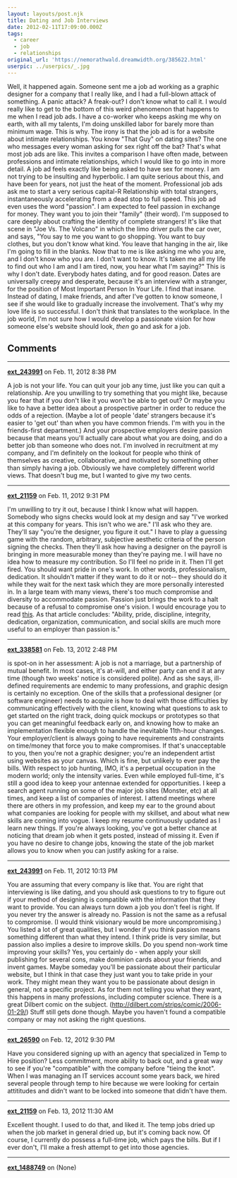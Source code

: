 ```yaml
---
layout: layouts/post.njk
title: Dating and Job Interviews
date: 2012-02-11T17:09:00.000Z
tags:
  - career
  - job
  - relationships
original_url: 'https://nemorathwald.dreamwidth.org/385622.html'
userpic: ../userpics/_.jpg
---
```

Well, it happened again. Someone sent me a job ad working as a graphic designer for a company that I really like, and I had a full-blown attack of something. A panic attack? A freak-out? I don't know what to call it. I would really like to get to the bottom of this weird phenomenon that happens to me when I read job ads. I have a co-worker who keeps asking me why on earth, with all my talents, I'm doing unskilled labor for barely more than minimum wage. This is why. The irony is that the job ad is for a website about intimate relationships. You know "That Guy" on dating sites? The one who messages every woman asking for sex right off the bat? That's what most job ads are like. This invites a comparison I have often made, between professions and intimate relationships, which I would like to go into in more detail. A job ad feels exactly like being asked to have sex for money. I am not trying to be insulting and hyperbolic. I am quite serious about this, and have been for years, not just the heat of the moment. Professional job ads ask me to start a very serious capital-R Relationship with total strangers, instantaneously accelerating from a dead stop to full speed. This job ad even uses the word "passion". I am expected to feel passion in exchange for money. They want you to join their "family" (their word). I'm supposed to care deeply about crafting the identity of complete strangers! It's like that scene in "Joe Vs. The Volcano" in which the limo driver pulls the car over, and says, "You say to me you want to go shopping. You want to buy clothes, but you don't know what kind. You leave that hanging in the air, like I'm going to fill in the blanks. Now that to me is like asking me who you are, and I don't know who you are. I don't want to know. It's taken me all my life to find out who I am and I am tired, now, you hear what I'm saying?" This is why I don't date. Everybody hates dating, and for good reason. Dates are universally creepy and desperate, because it's an interview with a stranger, for the position of Most Important Person In Your Life. I find that insane. Instead of dating, I make friends, and after I've gotten to know someone, I see if she would like to gradually increase the involvement. That's why my love life is so successful. I don't think that translates to the workplace. In the job world, I'm not sure how I would develop a passionate vision for how someone else's website should look, _then_ go and ask for a job.

## Comments

---

**[ext_243991](https://www.dreamwidth.org/users/ext_243991)** on Feb. 11, 2012 8:38 PM

A job is not your life. You can quit your job any time, just like you can quit a relationship. Are you unwilling to try something that you might like, because you fear that if you don't like it you won't be able to get out? Or maybe you like to have a better idea about a prospective partner in order to reduce the odds of a rejection. (Maybe a lot of people 'date' strangers because it's easier to 'get out' than when you have common friends. I'm with you in the friends-first department.) And your prospective employers desire passion because that means you'll actually care about what you are doing, and do a better job than someone who does not. I'm involved in recruitment at my company, and I'm definitely on the lookout for people who think of themselves as creative, collaborative, and motivated by something other than simply having a job. Obviously we have completely different world views. That doesn't bug me, but I wanted to give my two cents.

---

**[ext_21159](https://www.dreamwidth.org/users/ext_21159)** on Feb. 11, 2012 9:31 PM

I'm unwilling to try it out, because I think I know what will happen. Somebody who signs checks would look at my design and say "I've worked at this company for years. This isn't who we are." I'll ask who they are. They'll say "you're the designer, you figure it out." I have to play a guessing game with the random, arbitrary, subjective aesthetic criteria of the person signing the checks. Then they'll ask how having a designer on the payroll is bringing in more measurable money than they're paying me. I will have no idea how to measure my contribution. So I'll feel no pride in it. Then I'll get fired. You should want pride in one's work. In other words, professionalism, dedication. It shouldn't matter if they want to do it or not-- they should do it while they wait for the next task which they are more personally interested in. In a large team with many views, there's too much compromise and diversity to accommodate passion. Passion just brings the work to a halt because of a refusal to compromise one's vision. I would encourage you to read [this](http://www.gamasutra.com/view/feature/6523/the_designers_notebook_passion_.php). As that article concludes: "Ability, pride, discipline, integrity, dedication, organization, communication, and social skills are much more useful to an employer than passion is."

---

**[ext_338581](https://www.dreamwidth.org/users/ext_338581)** on Feb. 13, 2012 2:48 PM

is spot-on in her assessment: A job is not a marriage, but a partnership of mutual benefit. In most cases, it's at-will, and either party can end it at any time (though two weeks' notice is considered polite). And as she says, ill-defined requirements are endemic to many professions, and graphic design is certainly no exception. One of the skills that a professional designer (or software engineer) needs to acquire is how to deal with those difficulties by communicating effectively with the client, knowing what questions to ask to get started on the right track, doing quick mockups or prototypes so that you can get meaningful feedback early on, and knowing how to make an implementation flexible enough to handle the inevitable 11th-hour changes. Your employer/client is always going to have requirements and constraints on time/money that force you to make compromises. If that's unacceptable to you, then you're not a graphic designer; you're an independent artist using websites as your canvas. Which is fine, but unlikely to ever pay the bills. With respect to job hunting, IMO, it's a perpetual occupation in the modern world; only the intensity varies. Even while employed full-time, it's still a good idea to keep your antennae extended for opportunities. I keep a search agent running on some of the major job sites (Monster, etc) at all times, and keep a list of companies of interest. I attend meetings where there are others in my profession, and keep my ear to the ground about what companies are looking for people with my skillset, and about what new skills are coming into vogue. I keep my resume continuously updated as I learn new things. If you're always looking, you've got a better chance at noticing that dream job when it gets posted, instead of missing it. Even if you have no desire to change jobs, knowing the state of the job market allows you to know when you can justify asking for a raise.

---

**[ext_243991](https://www.dreamwidth.org/users/ext_243991)** on Feb. 11, 2012 10:13 PM

You are assuming that every company is like that. You are right that interviewing is like dating, and you should ask questions to try to figure out if your method of designing is compatible with the information that they want to provide. You can always turn down a job you don't feel is right. If you never try the answer is already no. Passion is not the same as a refusal to compromise. (I would think visionary would be more uncompromising.) You listed a lot of great qualities, but I wonder if you think passion means something different than what they intend. I think pride is very similar, but passion also implies a desire to improve skills. Do you spend non-work time improving your skills? Yes, you certainly do - when apply your skill publishing for several cons, make dominion cards about your friends, and invent games. Maybe someday you'll be passionate about their particular website, but I think in that case they just want you to take pride in your work. They might mean they want you to be passionate about design in general, not a specific project. As for them not telling you what they want, this happens in many professions, including computer science. There is a great Dilbert comic on the subject. (http://dilbert.com/strips/comic/2006-01-29/) Stuff still gets done though. Maybe you haven't found a compatible company or may not asking the right questions.

---

**[ext_26590](https://www.dreamwidth.org/users/ext_26590)** on Feb. 12, 2012 9:30 PM

Have you considered signing up with an agency that specialized in Temp to Hire position? Less commitment, more ability to back out, and a great way to see if you're "compatible" with the company before "tieing the knot". When I was managing an IT services account some years back, we hired several people through temp to hire because we were looking for certain attititudes and didn't want to be locked into someone that didn't have them.

---

**[ext_21159](https://www.dreamwidth.org/users/ext_21159)** on Feb. 13, 2012 11:30 AM

Excellent thought. I used to do that, and liked it. The temp jobs dried up when the job market in general dried up, but it's coming back now. Of course, I currently do possess a full-time job, which pays the bills. But if I ever don't, I'll make a fresh attempt to get into those agencies.

---

**[ext_1488749](https://www.dreamwidth.org/users/ext_1488749)** on (None)

